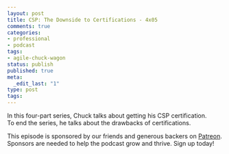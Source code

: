 ```yaml
---
layout: post
title: CSP: The Downside to Certifications - 4x05
comments: true
categories:
- professional
- podcast
tags:
- agile-chuck-wagon
status: publish
published: true
meta:
  _edit_last: "1"
type: post
tags:
---
```

<p>In this four-part series, Chuck talks about getting his CSP certification. To end the series, he talks about the drawbacks of certifications.</p>
<p>This episode is sponsored by our friends and generous backers on <a href="https://www.patreon.com/agilechuckwagon">Patreon</a>. Sponsors are needed to help the podcast grow and thrive. Sign up today!</p>